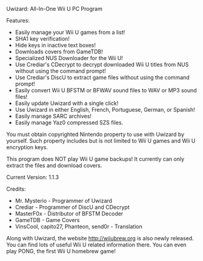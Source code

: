 Uwizard: All-In-One Wii U PC Program

Features:
- Easily manage your Wii U games from a list!
- SHA1 key verification!
- Hide keys in inactive text boxes!
- Downloads covers from GameTDB!
- Specialized NUS Downloader for the Wii U!
- Use Crediar's CDecrypt to decrypt downloaded Wii U titles from NUS without using the command prompt!
- Use Crediar's DiscU to extract game files without using the command prompt!
- Easily convert Wii U BFSTM or BFWAV sound files to WAV or MP3 sound files!
- Easily update Uwizard with a single click!
- Use Uwizard in either English, French, Portuguese, German, or Spanish!
- Easily manage SARC archives!
- Easily manage Yaz0 compressed SZS files.

You must obtain copyrighted Nintendo property to use with Uwizard by yourself. Such property includes but is not limited to Wii U games and Wii U encryption keys.

This program does NOT play Wii U game backups! It currently can only extract the files and download covers.

Current Version: 1.1.3

Credits:
- Mr. Mysterio - Programmer of Uwizard
- Crediar - Programmer of DiscU and CDecrypt
- MasterF0x - Distributor of BFSTM Decoder
- GameTDB - Game Covers
- VinsCool, capito27, Phanteon, send0r - Translation

Along with Uwizard, the website http://wiiubrew.org is also newly released. You can find lots of useful Wii U related information there. You can even play PONG, the first Wii U homebrew game!

